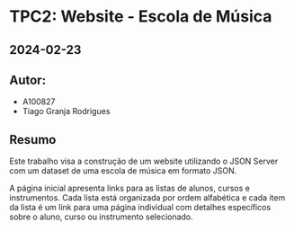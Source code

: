 # TPC2: Website - Escola de Música 
## 2024-02-23

## Autor:
- A100827
- Tiago Granja Rodrigues

## Resumo

Este trabalho visa a construção de um website utilizando o JSON Server com um dataset de uma escola de música em formato JSON.

A página inicial apresenta links para as listas de alunos, cursos e instrumentos. Cada lista está organizada por ordem alfabética e cada item da lista é um link para uma página individual com detalhes específicos sobre o aluno, curso ou instrumento selecionado.

